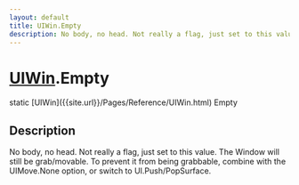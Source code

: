 ```yaml
---
layout: default
title: UIWin.Empty
description: No body, no head. Not really a flag, just set to this value. The Window will still be grab/movable. To prevent it from being grabbable, combine with the UIMove.None option, or switch to UI.Push/PopSurface.
---
```

# [UIWin]({{site.url}}/Pages/Reference/UIWin.html).Empty

<div class='signature' markdown='1'>
static [UIWin]({{site.url}}/Pages/Reference/UIWin.html) Empty
</div>

## Description
No body, no head. Not really a flag, just set to this
value. The Window will still be grab/movable. To prevent it from
being grabbable, combine with the UIMove.None option, or switch
to UI.Push/PopSurface.

